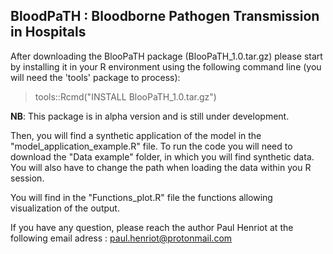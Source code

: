 ## **BloodPaTH : Bloodborne Pathogen Transmission in Hospitals**

After downloading the BlooPaTH package (BlooPaTH_1.0.tar.gz) please start by installing it in your R environment using the following command line (you will need the 'tools' package to process):
 > tools::Rcmd("INSTALL BlooPaTH_1.0.tar.gz")

**NB**: This package is in alpha version and is still under development.

Then, you will find a synthetic application of the model in the "model_application_example.R" file. To run the code you will need to download the "Data example" folder, in which you will find synthetic data.
You will also have to change the path when loading the data within you R session. 

You will find in the "Functions_plot.R" file the functions allowing visualization of the output. 

If you have any question, please reach the author Paul Henriot at the following email adress : paul.henriot@protonmail.com
